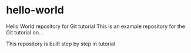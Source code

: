 # hello-world
Hello World repository for Git tutorial
This is an example repository for the Git tutorial on...

This repository is built step by step in tutorial

